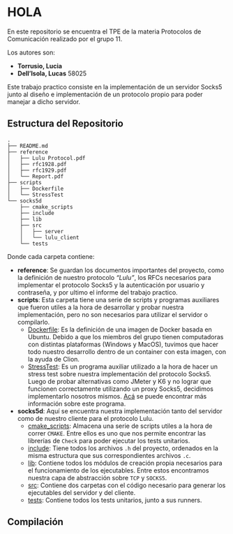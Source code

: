 # HOLA

En este repositorio se encuentra el TPE de la materia Protocolos de Comunicación realizado por el grupo 11.

Los autores son:

- **Torrusio, Lucia**
- **Dell’Isola, Lucas** 58025

Este trabajo practico consiste en la implementación de un servidor Socks5 junto al diseño e implementación de un protocolo propio para poder manejar a dicho servidor.

## Estructura del Repositorio

```
.
├── README.md
├── reference
│   ├── Lulu Protocol.pdf
│   ├── rfc1928.pdf
│   ├── rfc1929.pdf
│   └── Report.pdf
├── scripts
│   ├── Dockerfile
│   └── StressTest
└── socks5d
    ├── cmake_scripts
    ├── include
    ├── lib
    ├── src
    │   ├── server
    │   └── lulu_client
    └── tests
```

Donde cada carpeta contiene:

- **reference**: Se guardan los documentos importantes del proyecto, como la definición de nuestro protocolo *“Lulu”*, los RFCs necesarios para implementar el protocolo Socks5 y la autenticación por usuario y contraseña, y por ultimo el informe del trabajo practico.
- **scripts**: Esta carpeta tiene una serie de scripts y programas auxiliares que fueron utiles a la hora de desarrollar y probar nuestra implementación, pero no son necesarios para utilizar el servidor o compilarlo.
  - <u>Dockerfile</u>: Es la definición de una imagen de Docker basada en Ubuntu. Debido a que los miembros del grupo tienen computadoras con distintas plataformas (Windows y MacOS), tuvimos que hacer todo nuestro desarrollo dentro de un container con esta imagen, con la ayuda de Clion.
  - <u>StressTest</u>: Es un programa auxiliar utilizado a la hora de hacer un stress test sobre nuestra implementación del protocolo Socks5. Luego de probar alternativas como JMeter y K6 y no lograr que funcionen correctamente utilizando un proxy Socks5, decidimos implementarlo nosotros mismos. [Acá](scripts/StressTest/README.md) se puede encontrar más información sobre este programa.
- **socks5d**: Aquí se encuentra nuestra implementación tanto del servidor como de nuestro cliente para el protocolo Lulu.
  - <u>cmake_scripts</u>: Almacena una serie de scripts utiles a la hora de correr `CMAKE`. Entre ellos es uno que nos permite encontrar las librerías de `Check` para poder ejecutar los tests unitarios.
  - <u>include</u>: Tiene todos los archivos `.h` del proyecto, ordenados en la misma estructura que sus correspondientes archivos `.c`.
  - <u>lib</u>: Contiene todos los módulos de creación propia necesarios para el funcionamiento de los ejecutables. Entre estos encontramos nuestra capa de abstracción sobre `TCP` y `SOCKS5`.  
  - <u>src</u>: Contiene dos carpetas con el código necesario para generar los ejecutables del servidor y del cliente.
  - <u>tests</u>: Contiene todos los tests unitarios, junto a sus runners.

## Compilación





















